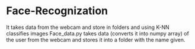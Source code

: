 # Face-Recognization
It takes data from the webcam and store in folders and using K-NN classifies images
Face_data.py takes data (converts it into numpy array) of the user from the webcam and stores it into a folder with the name given.
